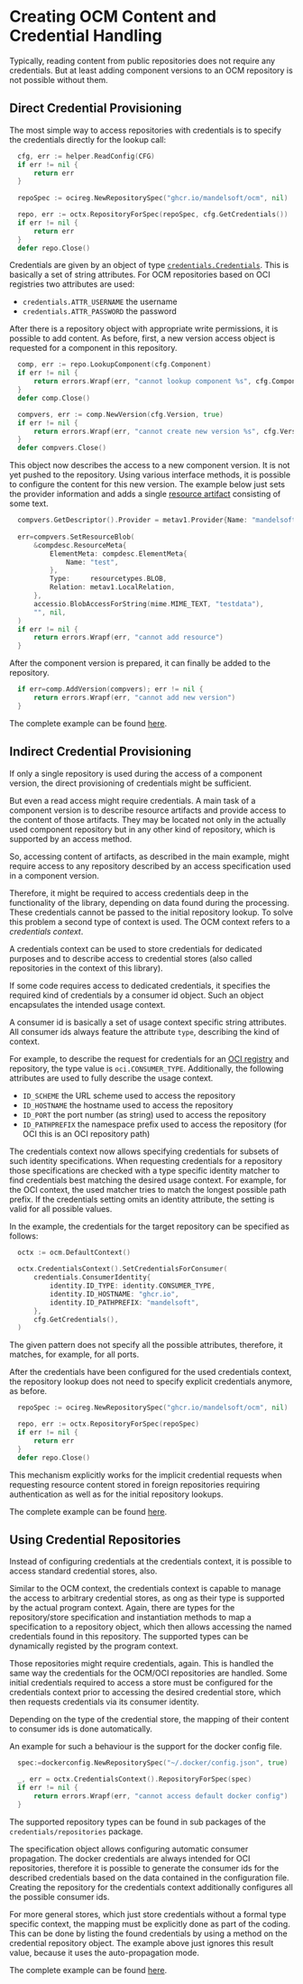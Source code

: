 # Creating OCM Content and Credential Handling

Typically, reading content from public repositories does not require any
credentials. But at least adding component versions to an OCM repository
is not possible without them.

## Direct Credential Provisioning

The most simple way to access repositories with credentials is to specify
the credentials directly for the lookup call:

```go
  cfg, err := helper.ReadConfig(CFG)
  if err != nil {
      return err
  }
  
  repoSpec := ocireg.NewRepositorySpec("ghcr.io/mandelsoft/ocm", nil)

  repo, err := octx.RepositoryForSpec(repoSpec, cfg.GetCredentials())
  if err != nil {
      return err
  }
  defer repo.Close()
```

Credentials are given by an object of type [`credentials.Credentials`](../../api/credentials/interface.go).
This is basically a set of string attributes. For OCM repositories based on OCI
registries two attributes are used:

- `credentials.ATTR_USERNAME` the username
- `credentials.ATTR_PASSWORD` the password

After there is a repository object with appropriate write permissions, it is
possible to add content. As before, first, a new version
access object is requested for a component in this repository.

```go
  comp, err := repo.LookupComponent(cfg.Component)
  if err != nil {
      return errors.Wrapf(err, "cannot lookup component %s", cfg.Component)
  }
  defer comp.Close()

  compvers, err := comp.NewVersion(cfg.Version, true)
  if err != nil {
      return errors.Wrapf(err, "cannot create new version %s", cfg.Version)
  }
  defer compvers.Close()
```

This object now describes the access to a new component version. It is
not yet pushed to the repository.
Using various interface methods, it is possible to configure
the content for this new version. The example below just sets the provider
information and adds a
single [resource artifact](../../docs/ocm/model.md#resources) consisting of
some text.

```go
  compvers.GetDescriptor().Provider = metav1.Provider{Name: "mandelsoft"}
  
  err=compvers.SetResourceBlob(
      &compdesc.ResourceMeta{
          ElementMeta: compdesc.ElementMeta{
              Name: "test",
          }, 
          Type:     resourcetypes.BLOB, 
          Relation: metav1.LocalRelation,
      }, 
      accessio.BlobAccessForString(mime.MIME_TEXT, "testdata"), 
      "", nil,
  )
  if err != nil {
      return errors.Wrapf(err, "cannot add resource")
  }
```

After the component version is prepared, it can finally be added to
the repository.

```go
  if err=comp.AddVersion(compvers); err != nil {
      return errors.Wrapf(err, "cannot add new version")
  }
```

The complete example can be found [here](cred1/example.go).

## Indirect Credential Provisioning

If only a single repository is used during the access of a component version,
the direct provisioning of credentials might be sufficient.

But even a read access might require credentials. A main task of a component
version is to describe resource artifacts and provide access to the content of
those artifacts. They may be located not only in the
actually used component repository but in any other kind of repository, which is
supported by an access method.

So, accessing content of artifacts, as described in the main example, might
require access to any repository described by an access specification
used in a component version.

Therefore, it might be required to access credentials deep in the functionality
of the library, depending on data found during the processing.
These credentials cannot be passed to the initial repository lookup. To solve
this problem a second type of context is used. The OCM context refers to
a *credentials context*.

A credentials context can be used to store credentials for dedicated purposes and
to describe access to credential stores (also called repositories in the context
of this library).

If some code requires access to dedicated credentials, it specifies the
required kind of credentials by a consumer id object. Such an object
encapsulates the intended usage context.

A consumer id is basically a set of usage context specific string attributes. All
consumer ids always feature the attribute `type`, describing the kind of
context.

For example, to describe the request for credentials for
an [OCI registry](../../api/credentials/builtin/oci/identity/identity.go) and repository,
the type value is `oci.CONSUMER_TYPE`. Additionally, the following
attributes are used to fully describe the usage context.

- `ID_SCHEME` the URL scheme used to access the repository
- `ID_HOSTNAME` the hostname used to access the repository
- `ID_PORT` the port number (as string) used to access the repository
- `ID_PATHPREFIX` the namespace prefix used to access the repository
  (for OCI this is an OCI repository path)

The credentials context now allows specifying credentials
for subsets of such identity specifications. When requesting
credentials for a repository those specifications are
checked with a type specific identity matcher to find credentials best
matching the desired usage context. For example, for the OCI context, the
used matcher tries to match the longest possible path prefix.
If the credentials setting omits an identity attribute, the setting is valid
for all possible values.

In the example, the credentials for the target repository can be specified
as follows:

```go
  octx := ocm.DefaultContext()
  
  octx.CredentialsContext().SetCredentialsForConsumer(
      credentials.ConsumerIdentity{
          identity.ID_TYPE: identity.CONSUMER_TYPE, 
          identity.ID_HOSTNAME: "ghcr.io", 
          identity.ID_PATHPREFIX: "mandelsoft",
      }, 
      cfg.GetCredentials(), 
  )
```

The given pattern does not specify all the possible attributes, therefore, it
matches, for example, for all ports.

After the credentials have been configured for the used credentials context,
the repository lookup does not need to specify explicit credentials anymore,
as before.

```go
  repoSpec := ocireg.NewRepositorySpec("ghcr.io/mandelsoft/ocm", nil)

  repo, err := octx.RepositoryForSpec(repoSpec)
  if err != nil {
      return err
  }
  defer repo.Close()
```

This mechanism explicitly works for the implicit credential requests when
requesting resource content stored in foreign repositories requiring
authentication as well as for the initial repository lookups.

The complete example can be found [here](cred2/example.go).

## Using Credential Repositories

Instead of configuring credentials at the credentials context,
it is possible to access standard credential stores, also.

Similar to the OCM context, the credentials context is capable to manage
the access to arbitrary credential stores, as ong as their type is supported by
the actual program context. Again, there are types for the
repository/store specification and instantiation methods to map a specification
to a repository object, which then allows accessing the named credentials found
in this repository. The supported types can be dynamically registed by the
program context.

Those repositories might require credentials, again. This is handled the same
way the credentials for the OCM/OCI repositories are handled. Some initial
credentials required to access a store must be configured for the credentials
context prior to accessing the desired credential store, which then requests
credentials via its consumer identity.

Depending on the type of the credential store, the mapping of their content
to consumer ids is done automatically.

An example for such a behaviour is the support for the docker config
file.

```go
  spec:=dockerconfig.NewRepositorySpec("~/.docker/config.json", true)

  _, err = octx.CredentialsContext().RepositoryForSpec(spec)
  if err != nil {
      return errors.Wrapf(err, "cannot access default docker config")
  }
```

The supported repository types can be found in sub packages of the
`credentials/repositories` package.

The specification object allows configuring automatic consumer propagation.
The docker credentials are always intended for OCI repositories, therefore
it is possible to generate the consumer ids for the described credentials
based on the data contained in the configuration file. Creating the
repository for the credentials context additionally configures all the possible
consumer ids.

For more general stores, which just store credentials without a formal
type specific context, the mapping must be explicitly done as part of the
coding. This can be done by listing the found credentials by using
a method on the credential repository object. The example above just ignores
this result value, because it uses the auto-propagation mode.

The complete example can be found [here](cred3/example.go).
